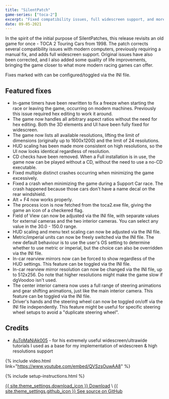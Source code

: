 ```yaml
---
title: "SilentPatch"
game-series: ["toca-2"]
excerpt: "Fixed compatibility issues, full widescreen support, and more."
date: 09-05-2021
---
```


In the spirit of the initial purpose of SilentPatches, this release revisits an old game for once - TOCA 2 Touring Cars from 1998.
The patch corrects several compatibility issues with modern computers, previously requiring a manual fix, and adds full widescreen support.
Original issues have also been corrected, and I also added some quality of life improvements, bringing the game closer to what more modern
racing games can offer.

Fixes marked with <i class="fas fa-cog"></i> can be configured/toggled via the INI file.

## Featured fixes
* In-game timers have been rewritten to fix a freeze when starting the race or leaving the game, occurring on modern machines. Previously this issue required hex editing to work it around.
* The game now handles all arbitrary aspect ratios without the need for hex editing. Both the 3D elements and UI have been fully fixed for widescreen.
* The game now lists all available resolutions, lifting the limit of dimensions (originally up to 1600x1200) and the limit of 24 resolutions.
* HUD scaling has been made more consistent on high resolutions, so the UI now looks identical regardless of resolution.
* CD checks have been removed. When a Full installation is in use, the game now can be played without a CD, without the need to use a no-CD executable.
* Fixed multiple distinct crashes occurring when minimizing the game excessively.
* Fixed a crash when minimizing the game during a Support Car race. The crash happened because those cars don't have a name decal on the rear windshield.
* Alt + F4 now works properly.
* The process icon is now fetched from the toca2.exe file, giving the game an icon of a checkered flag.
* <i class="fas fa-cog"></i> Field of View can now be adjusted via the INI file, with separate values for external cameras and the two interior cameras. You can select any value in the 30.0 - 150.0 range.
* <i class="fas fa-cog"></i> HUD scaling and menu text scaling can now be adjusted via the INI file.
* <i class="fas fa-cog"></i> Metric/imperial units can now be freely switched via the INI file. The new default behaviour is to use the user's OS setting to determine whether to use metric or imperial, but the choice can also be overridden via the INI file.
* <i class="fas fa-cog"></i> In-car rearview mirrors now can be forced to show regardless of the HUD settings. This feature can be toggled via the INI file.
* <i class="fas fa-cog"></i> In-car rearview mirror resolution can now be changed via the INI file, up to 512x256. Do note that higher resolutions might make the game slow if dgVoodoo isn't used.
* <i class="fas fa-cog"></i> The center interior camera now uses a full range of steering animations and gear shifting animations, just like the main interior camera. This feature can be toggled via the INI file.
* <i class="fas fa-cog"></i> Driver's hands and the steering wheel can now be toggled on/off via the INI file independently. This feature might be useful for specific steering wheel setups to avoid a "duplicate steering wheel".

## Credits
* [AuToMaNiAk005](https://www.youtube.com/user/AuToMaNiAk005) - for his extremely useful widescreen/ultrawide tutorials I used as a base for my implementation of widescreen & high resolutions support

{% include video.html link="https://www.youtube.com/embed/QVSzsOuwAA8" %}

{% include setup-instructions.html %}

<a href="https://github.com/CookiePLMonster/SilentPatchTOCA2/releases/latest/download/SilentPatchTOCA2.zip" class="button" role="button">{{ site.theme_settings.download_icon }} Download</a> \\
<a href="https://github.com/CookiePLMonster/SilentPatchTOCA2" class="button github" role="button" target="_blank">{{ site.theme_settings.github_icon }} See source on GitHub</a>